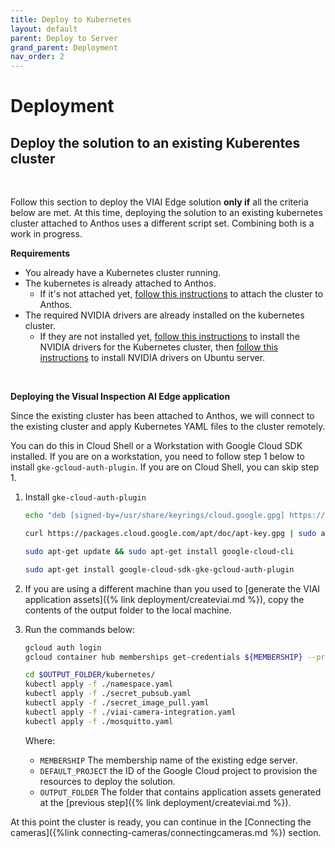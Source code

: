 ```yaml
---
title: Deploy to Kubernetes
layout: default
parent: Deploy to Server
grand_parent: Deployment
nav_order: 2
---
```

# Deployment

## Deploy the solution to an existing Kuberentes cluster

<br>

Follow this section to deploy the VIAI Edge solution __only if__ all the criteria below are met. At this time, deploying the solution to an existing kubernetes cluster attached to Anthos uses a different script set. Combining both is a work in progress.

__Requirements__

* You already have a Kubernetes cluster running.
* The kubernetes is already attached to Anthos.
  * If it's not attached yet, [follow this instructions](https://cloud.google.com/anthos/clusters/docs/multi-cloud/attached/previous-generation/how-to/attach-kubernetes-clusters) to attach the cluster to Anthos.
* The required NVIDIA drivers are already installed on the kubernetes cluster.
  * If they are not installed yet, [follow this instructions](https://docs.nvidia.com/datacenter/cloud-native/kubernetes/install-k8s.html) to install the NVIDIA drivers for the Kubernetes cluster, then [follow this instructions](https://docs.nvidia.com/datacenter/tesla/tesla-installation-notes/index.html#ubuntu-lts) to install NVIDIA drivers on Ubuntu server.

<br>

__Deploying the Visual Inspection AI Edge application__

Since the existing cluster has been attached to Anthos, we will connect to the existing cluster and apply Kubernetes YAML files to the cluster remotely.

You can do this in Cloud Shell or a Workstation with Google Cloud SDK installed. If you are on a workstation, you need to follow step 1 below to install `gke-gcloud-auth-plugin`. If you are on Cloud Shell, you can skip step 1.

1. Install `gke-cloud-auth-plugin`

    ```bash
    echo "deb [signed-by=/usr/share/keyrings/cloud.google.gpg] https://packages.cloud.google.com/apt cloud-sdk main" | sudo tee -a /etc/apt/sources.list.d/google-cloud-sdk.list

    curl https://packages.cloud.google.com/apt/doc/apt-key.gpg | sudo apt-key --keyring /usr/share/keyrings/cloud.google.gpg add -

    sudo apt-get update && sudo apt-get install google-cloud-cli

    sudo apt-get install google-cloud-sdk-gke-gcloud-auth-plugin
    ```

2. If you are using a different machine than you used to [generate the VIAI application assets]({% link deployment/createviai.md %}), copy the contents of the output folder to the local machine.

3. Run the commands below:

    ```bash
    gcloud auth login
    gcloud container hub memberships get-credentials ${MEMBERSHIP} --project ${DEFAULT_PROJECT}

    cd $OUTPUT_FOLDER/kubernetes/
    kubectl apply -f ./namespace.yaml
    kubectl apply -f ./secret_pubsub.yaml
    kubectl apply -f ./secret_image_pull.yaml
    kubectl apply -f ./viai-camera-integration.yaml
    kubectl apply -f ./mosquitto.yaml
    ```

    Where:

    * `MEMBERSHIP` The membership name of the existing edge server.
    * `DEFAULT_PROJECT` the ID of the Google Cloud project to provision the resources to deploy the solution.
    * `OUTPUT_FOLDER` The folder that contains application assets generated at the [previous step]({% link deployment/createviai.md %}).

At this point the cluster is ready, you can continue in the [Connecting the cameras]({%link connecting-cameras/connectingcameras.md %}) section.
